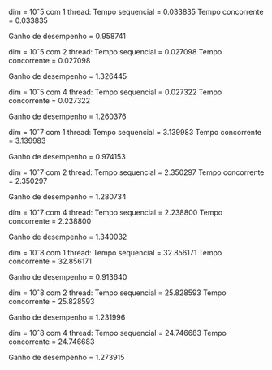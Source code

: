 dim = 10ˆ5 com 1 thread:
Tempo sequencial = 0.033835
Tempo concorrente = 0.033835

Ganho de desempenho =  0.958741


dim = 10ˆ5 com 2 thread:
Tempo sequencial = 0.027098
Tempo concorrente = 0.027098

Ganho de desempenho =  1.326445


dim = 10ˆ5 com 4 thread:
Tempo sequencial = 0.027322
Tempo concorrente = 0.027322

Ganho de desempenho =  1.260376


dim = 10ˆ7 com 1 thread:
Tempo sequencial = 3.139983
Tempo concorrente = 3.139983

Ganho de desempenho =  0.974153


dim = 10ˆ7 com 2 thread:
Tempo sequencial = 2.350297
Tempo concorrente = 2.350297

Ganho de desempenho =  1.280734


dim = 10ˆ7 com 4 thread:
Tempo sequencial = 2.238800
Tempo concorrente = 2.238800

Ganho de desempenho =  1.340032

dim = 10ˆ8 com 1 thread:
Tempo sequencial = 32.856171
Tempo concorrente = 32.856171

Ganho de desempenho =  0.913640


dim = 10ˆ8 com 2 thread:
Tempo sequencial = 25.828593
Tempo concorrente = 25.828593

Ganho de desempenho =  1.231996


dim = 10ˆ8 com 4 thread:
Tempo sequencial = 24.746683
Tempo concorrente = 24.746683

Ganho de desempenho =  1.273915
